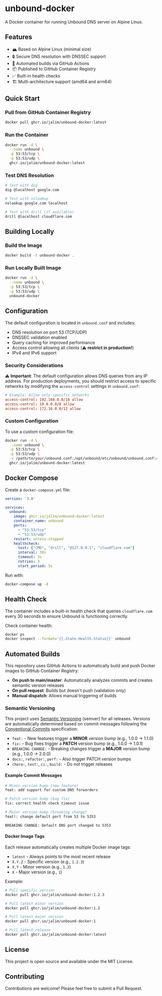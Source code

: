 # unbound-docker

A Docker container for running Unbound DNS server on Alpine Linux.

## Features

- 🏔️ Based on Alpine Linux (minimal size)
- 🔒 Secure DNS resolution with DNSSEC support
- 🚀 Automated builds via GitHub Actions
- 📦 Published to GitHub Container Registry
- ✅ Built-in health checks
- 🏗️ Multi-architecture support (amd64 and arm64)

## Quick Start

### Pull from GitHub Container Registry

```bash
docker pull ghcr.io/jalim/unbound-docker:latest
```

### Run the Container

```bash
docker run -d \
  --name unbound \
  -p 53:53/tcp \
  -p 53:53/udp \
  ghcr.io/jalim/unbound-docker:latest
```

### Test DNS Resolution

```bash
# Test with dig
dig @localhost google.com

# Test with nslookup
nslookup google.com localhost

# Test with drill (if available)
drill @localhost cloudflare.com
```

## Building Locally

### Build the Image

```bash
docker build -t unbound-docker .
```

### Run Locally Built Image

```bash
docker run -d \
  --name unbound \
  -p 53:53/tcp \
  -p 53:53/udp \
  unbound-docker
```

## Configuration

The default configuration is located in `unbound.conf` and includes:

- DNS resolution on port 53 (TCP/UDP)
- DNSSEC validation enabled
- Query caching for improved performance
- Access control allowing all clients (⚠️ **restrict in production!**)
- IPv4 and IPv6 support

### Security Considerations

⚠️ **Important**: The default configuration allows DNS queries from any IP address. For production deployments, you should restrict access to specific networks by modifying the `access-control` settings in `unbound.conf`:

```conf
# Example: Allow only specific networks
access-control: 192.168.0.0/16 allow
access-control: 10.0.0.0/8 allow
access-control: 172.16.0.0/12 allow
```

### Custom Configuration

To use a custom configuration file:

```bash
docker run -d \
  --name unbound \
  -p 53:53/tcp \
  -p 53:53/udp \
  -v /path/to/your/unbound.conf:/opt/unbound/etc/unbound/unbound.conf:ro \
  ghcr.io/jalim/unbound-docker:latest
```

## Docker Compose

Create a `docker-compose.yml` file:

```yaml
version: '3.8'

services:
  unbound:
    image: ghcr.io/jalim/unbound-docker:latest
    container_name: unbound
    ports:
      - "53:53/tcp"
      - "53:53/udp"
    restart: unless-stopped
    healthcheck:
      test: ["CMD", "drill", "@127.0.0.1", "cloudflare.com"]
      interval: 30s
      timeout: 3s
      retries: 3
      start_period: 5s
```

Run with:

```bash
docker-compose up -d
```

## Health Check

The container includes a built-in health check that queries `cloudflare.com` every 30 seconds to ensure Unbound is functioning correctly.

Check container health:

```bash
docker ps
docker inspect --format='{{.State.Health.Status}}' unbound
```

## Automated Builds

This repository uses GitHub Actions to automatically build and push Docker images to GitHub Container Registry:

- **On push to main/master**: Automatically analyzes commits and creates semantic version releases
- **On pull request**: Builds but doesn't push (validation only)
- **Manual dispatch**: Allows manual triggering of builds

### Semantic Versioning

This project uses [Semantic Versioning](https://semver.org/) (semver) for all releases. Versions are automatically determined based on commit messages following the [Conventional Commits](https://www.conventionalcommits.org/) specification:

- `feat:` - New features trigger a **MINOR** version bump (e.g., 1.0.0 → 1.1.0)
- `fix:` - Bug fixes trigger a **PATCH** version bump (e.g., 1.0.0 → 1.0.1)
- `BREAKING CHANGE:` - Breaking changes trigger a **MAJOR** version bump (e.g., 1.0.0 → 2.0.0)
- `docs:`, `refactor:`, `perf:` - Also trigger PATCH version bumps
- `chore:`, `test:`, `ci:`, `build:` - Do not trigger releases

#### Example Commit Messages

```bash
# Minor version bump (new feature)
feat: add support for custom DNS forwarders

# Patch version bump (bug fix)
fix: correct health check timeout issue

# Major version bump (breaking change)
feat!: change default port from 53 to 5353

BREAKING CHANGE: Default DNS port changed to 5353
```

#### Docker Image Tags

Each release automatically creates multiple Docker image tags:
- `latest` - Always points to the most recent release
- `X.Y.Z` - Specific version (e.g., `1.2.3`)
- `X.Y` - Minor version (e.g., `1.2`)
- `X` - Major version (e.g., `1`)

Example:
```bash
# Pull specific version
docker pull ghcr.io/jalim/unbound-docker:1.2.3

# Pull latest minor version
docker pull ghcr.io/jalim/unbound-docker:1.2

# Pull latest major version
docker pull ghcr.io/jalim/unbound-docker:1

# Pull latest release
docker pull ghcr.io/jalim/unbound-docker:latest
```

## License

This project is open source and available under the MIT License.

## Contributing

Contributions are welcome! Please feel free to submit a Pull Request.
